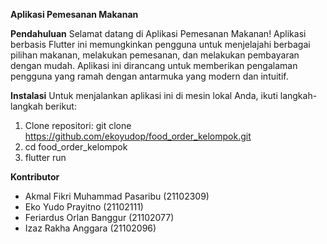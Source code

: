 **Aplikasi Pemesanan Makanan**

**Pendahuluan**
Selamat datang di Aplikasi Pemesanan Makanan! Aplikasi berbasis Flutter ini memungkinkan pengguna untuk menjelajahi berbagai pilihan makanan, melakukan pemesanan, dan melakukan pembayaran dengan mudah. Aplikasi ini dirancang untuk memberikan pengalaman pengguna yang ramah dengan antarmuka yang modern dan intuitif.

**Instalasi**
Untuk menjalankan aplikasi ini di mesin lokal Anda, ikuti langkah-langkah berikut:
1. Clone repositori: git clone https://github.com/ekoyudop/food_order_kelompok.git
2. cd food_order_kelompok
3. flutter run

**Kontributor**
- Akmal Fikri Muhammad Pasaribu (21102309)
- Eko Yudo Prayitno (21102111)
- Feriardus Orlan Banggur (21102077)
- Izaz Rakha Anggara (21102096)
